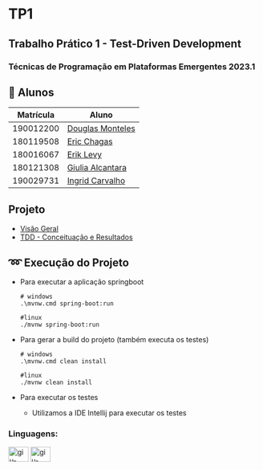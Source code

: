# TP1
## Trabalho Prático 1 - Test-Driven Development
### Técnicas de Programação em Plataformas Emergentes 2023.1

## 👥 Alunos

| Matrícula | Aluno                                                      | 
| --------- | ---------------------------------------------------------- |
| 190012200	| [Douglas Monteles](https://github.com/DouglasMonteles)  |
| 180119508	| [Eric Chagas](https://github.com/Eric-chagas)  |
| 180016067	| [Erik Levy](https://github.com/Eric-chagas)  |
| 180121308 | [Giulia Alcantara](https://github.com/alcantaragiubs)      |
| 190029731 | [Ingrid Carvalho](https://github.com/IngridSCarvalho)      |

## Projeto

- [Visão Geral](principal/visaogeral.md)
- [TDD - Conceituação e Resultados](principal/tdd.md)

## ➿ Execução do Projeto

- Para executar a aplicação springboot
  
  ```
  # windows
  .\mvnw.cmd spring-boot:run

  #linux
  ./mvnw spring-boot:run
  ```

- Para gerar a build do projeto (também executa os testes)

  ```
  # windows
  .\mvnw.cmd clean install

  #linux
  ./mvnw clean install
  ```

- Para executar os testes

  - Utilizamos a IDE Intellij para executar os testes

### Linguagens: 

<div style="display: inline_block">
<img align="center" alt="giu-java" height="30" width="40"  src="https://cdn.jsdelivr.net/gh/devicons/devicon/icons/java/java-original.svg">
<img align="center" alt="giu-junit" height="30" width="40"  src="https://github.com/DouglasMonteles/tp1/assets/54143767/450ef408-3385-46ac-8e2a-3d3e698cb626"> 

</div>

 
